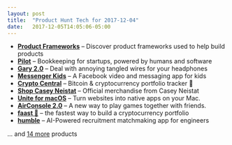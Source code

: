 ```yaml
---
layout: post
title:  "Product Hunt Tech for 2017-12-04"
date:   2017-12-05T14:05:06-05:00
---
```


* **[Product Frameworks](https://www.producthunt.com/posts/product-frameworks?utm_campaign=producthunt-api&utm_medium=api&utm_source=Application%3A+Daily+Digest+RSS+%28ID%3A+3202%29)** – Discover product frameworks used to help build products
* **[Pilot](https://www.producthunt.com/posts/pilot-6?utm_campaign=producthunt-api&utm_medium=api&utm_source=Application%3A+Daily+Digest+RSS+%28ID%3A+3202%29)** – Bookkeeping for startups, powered by humans and software
* **[Gary 2.0](https://www.producthunt.com/posts/gary-2-0?utm_campaign=producthunt-api&utm_medium=api&utm_source=Application%3A+Daily+Digest+RSS+%28ID%3A+3202%29)** – Deal with annoying tangled wires for your headphones
* **[Messenger Kids](https://www.producthunt.com/posts/messenger-kids?utm_campaign=producthunt-api&utm_medium=api&utm_source=Application%3A+Daily+Digest+RSS+%28ID%3A+3202%29)** – A Facebook video and messaging app for kids
* **[Crypto Central](https://www.producthunt.com/posts/crypto-central?utm_campaign=producthunt-api&utm_medium=api&utm_source=Application%3A+Daily+Digest+RSS+%28ID%3A+3202%29)** – Bitcoin & cryptocurrency portfolio tracker 💸
* **[Shop Casey Neistat](https://www.producthunt.com/posts/shop-casey-neistat?utm_campaign=producthunt-api&utm_medium=api&utm_source=Application%3A+Daily+Digest+RSS+%28ID%3A+3202%29)** – Official merchandise from Casey Neistat
* **[Unite for macOS](https://www.producthunt.com/posts/unite-for-macos?utm_campaign=producthunt-api&utm_medium=api&utm_source=Application%3A+Daily+Digest+RSS+%28ID%3A+3202%29)** – Turn websites into native apps on your Mac.
* **[AirConsole 2.0](https://www.producthunt.com/posts/airconsole-2-0?utm_campaign=producthunt-api&utm_medium=api&utm_source=Application%3A+Daily+Digest+RSS+%28ID%3A+3202%29)** – A new way to play games together with friends.
* **[faast 🚀](https://www.producthunt.com/posts/faast?utm_campaign=producthunt-api&utm_medium=api&utm_source=Application%3A+Daily+Digest+RSS+%28ID%3A+3202%29)** – the fastest way to build a cryptocurrency portfolio
* **[humble](https://www.producthunt.com/posts/humble?utm_campaign=producthunt-api&utm_medium=api&utm_source=Application%3A+Daily+Digest+RSS+%28ID%3A+3202%29)** – AI-Powered recruitment matchmaking app for engineers

… and [14 more](https://www.producthunt.com/tech) products